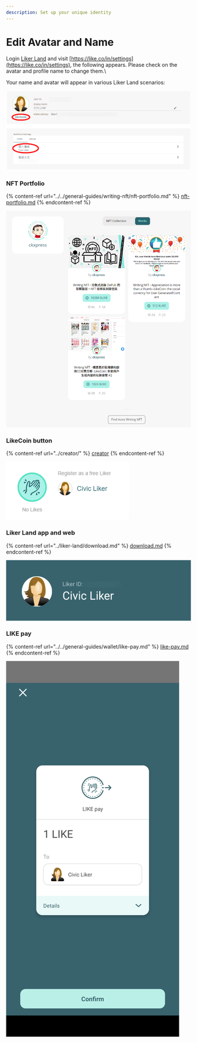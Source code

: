 ```yaml
---
description: Set up your unique identity
---
```


# Edit Avatar and Name

Login [Liker Land](https://liker.land/) and visit [https://like.co/in/settings](https://like.co/in/settings), the following appears. Please check on the avatar and profile name to change them.\


Your name and avatar will appear in various Liker Land scenarios:

![](<../../.gitbook/assets/Settings 01-en.png>)

### NFT Portfolio

{% content-ref url="../../general-guides/writing-nft/nft-portfolio.md" %}
[nft-portfolio.md](../../general-guides/writing-nft/nft-portfolio.md)
{% endcontent-ref %}

![](<../../.gitbook/assets/NFT Portfolio.png>)

### LikeCoin button

{% content-ref url="../creator/" %}
[creator](../creator/)
{% endcontent-ref %}

![](<../../.gitbook/assets/Settings 02.png>)

### Liker Land app and web

{% content-ref url="../liker-land/download.md" %}
[download.md](../liker-land/download.md)
{% endcontent-ref %}

![](<../../.gitbook/assets/Settings 03.png>)

### LIKE pay

{% content-ref url="../../general-guides/wallet/like-pay.md" %}
[like-pay.md](../../general-guides/wallet/like-pay.md)
{% endcontent-ref %}

![](<../../.gitbook/assets/Settings 04-en.png>)
